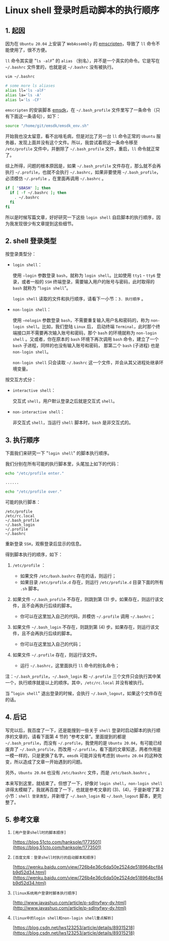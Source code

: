 # Linux shell 登录时启动脚本的执行顺序

## 1. 起因

因为在 `Ubuntu 20.04` 上安装了 `WebAssembly` 的 [emscripten](https://emscripten.org/)，导致了 `ll` 命令不能使用了，很不方便。

`ll` 命令其实是 "`ls -alF`" 的 `alias` （别名），并不是一个真实的命令。它是写在 `~/.bashrc` 文件里的，也就是说 `~/.bashrc` 没有被执行。

```bash
vim ~/.bashrc

# some more ls aliases
alias ll='ls -alF'
alias la='ls -A'
alias l='ls -CF'
```

`emscripten` 的安装脚本 [emsdk](https://emscripten.org/docs/getting_started/downloads.html)，在 `~/.bash_profile` 文件里写了一条命令（只有下面这一条语句），如下：

```bash
source "/home/git/emsdk/emsdk_env.sh"
```

开始我也没太留意，看不出啥毛病，但是对比了另一台 `ll` 命令正常的 `Ubuntu` 服务器，发现上面并没有这个文件。所以，我尝试着把这一条命令移至 `/etc/profile` 文件中，并删除了 `~/.bash_profile` 文件，重启，`ll` 命令就正常了。

综上所得，问题的根本原因是，如果 `~/.bash_profile` 文件存在，那么就不会再执行 `~/.profile`，也就不会执行 `~/.bashrc`，如果非要使用 `~/.bash_profile`，必须模仿 `~/.profile` ，在里面再调用 `~/.bashrc` 。

```bash
if [ "$BASH" ]; then
  if [ -f ~/.bashrc ]; then
    . ~/.bashrc
  fi
fi
```

所以是时候写篇文章，好好研究一下这些 `login shell` 自启脚本的执行顺序，因为我发现很少有文章提到这些细节。

## 2. shell 登录类型

按登录类型分：

* `login shell`：

    使用 `–login` 参数登录 `bash`，就称为 `login shell`。比如使用 `tty1` - `tty6` 登录，或者一般的 `SSH` 终端登录，需要输入用户的账号与密码，此时取得的 `bash` 就称为 “`login shell`”。

    `login shell` 读取的文件和执行顺序，请看下一小节：`3. 执行顺序` 。

* `non-login shell`：

    使用 `–nologin` 参数登录 `bash`，不需要重复输入用户名和密码的，称为 `non-login shell`。比如，我们登陆 `Linux` 后， 启动终端 `Terminal`，此时那个终端接口并不需要再次输入账号和密码，那个 `bas`h 的环境就称为 `non-login shell` 。又或者，你在原本的 `bash` 环境下再次调用 `bash` 命令，建立了一个 `bash` 子进程，同样的也没有输入账号和密码， 那第二个 `bash` (子进程) 也是 `non-login shell`。

    `non-login shell` 只会读取 `~/.bashrc` 这一个文件，并会从其父进程处继承环境变量。

按交互方式分：

* `interactive shell`：

    交互式 `shell`，用户默认登录之后就是交互式 `shell`。

* `non-interactive shell`：

    非交互式 `shell`，当运行 `shell` 脚本时，`bash` 是非交互式的。

## 3. 执行顺序

下面我们来研究一下 "`login shell`" 的脚本执行顺序。

我们分别在所有可能的执行脚本里，头尾加上如下的代码：

```bash
echo "/etc/profile enter."

......

echo "/etc/profile over."
```

可能的执行脚本：

```shell
/etc/profile
/etc/rc.local
~/.bash_profile
~/.bash_login
~/.profile
~/.bashrc
```

重新登录 `SSH`，观察登录后显示的信息。

得到脚本执行的顺序，如下：

1. `/etc/profile` ：

    * 如果文件 `/etc/bash.bashrc` 存在的话，则运行；
    * 如果目录 `/etc/profile.d` 存在，则运行 `/etc/profile.d` 目录下面的所有 `.sh` 脚本。

2. 如果文件 `~/.bash_profile` 不存在，则跳到第 (3) 步。如果存在，则运行该文件，且不会再执行后续的脚本。

    * 你可以在这里加入自己的代码，并模仿 `~/.profile` 调用 `~/.bashrc`；

3. 如果文件 `~/.bash_login` 不存在，则跳到第 (4) 步。如果存在，则运行该文件，且不会再执行后续的脚本。

    * 你可以在这里加入自己的代码；

4. 如果文件 `~/.profile` 存在，则运行该文件。

    * 运行 `~/.bashrc`，这里面执行 `ll` 命令的别名命令；

注：`~/.bash_profile`，`~/.bash_login` 和 `~/.profile` 三个文件只会执行其中某一个，执行顺序就是以上的顺序。其中，`/etc/rc.local` 并没有被执行。

当 "`login shell`" 退出登录的时候，会执行 `~/.bash_logout`，如果这个文件存在的话。

## 4. 后记

写完以后，我百度了一下，还是能搜到一些关于 `shell` 登录时启动脚本的执行顺序的文章的，请看下面第 4 节的 “参考文章”。里面提到的都是 `~/.bash_profile`，而没有 `~/.profile`，我使用的是 `Ubuntu 20.04`，有可能已经废弃了 `~/.bash_profile`，而改用 `~/.profile`，看下面的文章知道，两者作用是一模一样的，只是更换了名字。`emsdk` 可能并没有考虑到 `Ubuntu 20.04` 的这种改变，所以造成了文章一开始遇到的问题。

另外，`Ubuntu 20.04` 也没有 `/etc/bashrc` 文件，而是 `/etc/bash.bashrc` 。

本来写到这里，就结束了。但想了一下，好像对 `login shell`，`non-login shell` 讲得太模糊了，我就再百度了一下，也就是参考文章的 (3)、(4)，于是新增了第 2 小节：`shell 登录类型`，并新增了 `~/.bash_login` 和 `~/.bash_logout` 脚本，更完整了。

## 5. 参考文章

1. `[用户登录shell时的脚本顺序]`

    [https://blog.51cto.com/hanksole/1773501](https://blog.51cto.com/hanksole/1773501)

2. `[百度文库：登录shell时执行的启动脚本和顺序]`

    [https://wenku.baidu.com/view/726b4e36c6da50e2524de518964bcf84b9d52d34.html](https://wenku.baidu.com/view/726b4e36c6da50e2524de518964bcf84b9d52d34.html)

3. `[linux系统用户登录时脚本执行顺序]`

    [http://www.javashuo.com/article/p-sdlnyfwy-dy.html](http://www.javashuo.com/article/p-sdlnyfwy-dy.html)

4. `[linux中的login shell和non-login shell重点解析]`

    [https://blog.csdn.net/lws123253/article/details/89315218](https://blog.csdn.net/lws123253/article/details/89315218)
